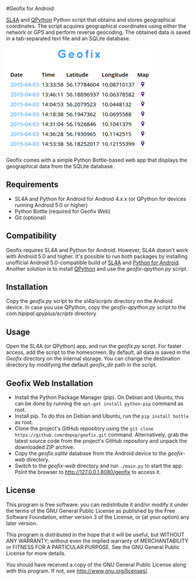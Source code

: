 #Geofix for Android

[SL4A](https://code.google.com/p/android-scripting/) and [QPython](http://qpython.com/) Python script that obtains and stores geographical coordinates. The script acquires geographical coordinates using either the network or GPS and perform reverse geocoding. The obtained data is saved in a tab-separated text file and an SQLite database.

![](geofix-web/geofix-web.png)

Geofix comes with a simple Python Bottle-based web app that displays the geographical data from the SQLite database.

## Requirements

- SL4A and Python for Android for Android 4.x.x (or QPython for devices running Android 5.0 or higher)
- Python Bottle (required for Geofix Web)
- Git (optional)

## Compatibility

Geofix requires SL4A and Python for Android. However, SL4A doesn't work with Android 5.0 and higher. It's possible to run both packages by installing unofficial Android 5.0-compatible build of [SL4A](https://github.com/kuri65536/sl4a) and [Python for Android](https://github.com/kuri65536/python-for-android). Another solution is to install [QPython](http://qpython.com/) and use the *geofix-qpython.py* script.

## Installation

Copy the *geofix.py* script to the *sl4a/scripts* directory on the Android device. In case you use QPython, copy the *geofix-qpython.py* script to the *com.hipipal.qpyplus/scripts* directory

## Usage

Open the SL4A (or QPython) app, and run the *geofix.py* script. For faster access, add the script to the homescreen. By default, all data is saved in the *Geofix* directory on the internal storage. You can change the destination directory by modifying the default *geofix_dir* path in the script.

## Geofix Web Installation

- Install the Python Package Manager (pip). On Debian and Ubuntu, this can be done by running the `apt-get install python-pip` command as root.
- Install pip. To do this on Debian and Ubuntu, run the `pip install bottle` as root.
- Clone the project's GitHub repository using the `git clone https://github.com/dmpop/geofix.git` command. Alternatively, grab the latest source code from the project's GitHub repository and unpack the downloaded ZIP archive.
- Copy the *geofix.sqlite* database from the Android device to the *geofix-web* directory.
- Switch to the *geofix-web* directory and run `./main.py` to start the app. Point the browser to http://127.0.0.1.8080/geofix to access it.

## License

This program is free software: you can redistribute it and/or modify it under the terms of the GNU General Public License as published by the Free Software Foundation, either version 3 of the License, or (at your option) any later version.

This program is distributed in the hope that it will be useful, but WITHOUT ANY WARRANTY; without even the implied warranty of MERCHANTABILITY or FITNESS FOR A PARTICULAR PURPOSE.  See the GNU General Public License for more details.

You should have received a copy of the GNU General Public License along with this program.  If not, see <http://www.gnu.org/licenses/>.
